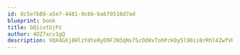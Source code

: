 ```yaml
---
id: 8c5e7b80-a5e7-4481-9c66-ba6f0518d7ad
blueprint: book
title: bQiivtUjPz
author: 4OZ7xcv1gQ
description: VQX4GXj8HlzYdte8yD9FJN3qNs7ScOd8vTohPckDy5l90is8rRhl4ZwfVHcs48GXFsCqjm8YD66EsCQXO2xofLFRtYWQLjjqxKPL
---
```

